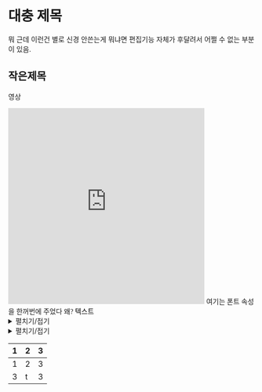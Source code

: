 # 대충 제목

뭐 근데 이런건 별로 신경 안쓴는게 뭐냐면 편집기능 자체가 후달려서 어쩔 수 없는 부분이 있음.

## 작은제목

영상

<iframe src="https://streamlare.com/e/YqR7MzRgj6WlwA3d" frameborder="0" marginwidth="0" marginheight="0" scrolling="no" width="400" height="400" allowfullscreen></iframe>

<span style="font-family: serif ;">
여기는 폰트 속성을 한꺼번에 주었다 왜?
</span>

<span style="color: #000000;">
텍스트
</span>

<details>
 <summary> 펼치기/접기 </summary>

<p> 내부 내용 </p>
 <!--원하는 내용을 넣으면 된다!-->

</details>

<details markdown="1">
 <summary> 펼치기/접기 </summary>

## 내부 내용 제목

* 항목 1
* 항목 2





</details>

| 1   | 2   | 3   |
| --- | --- | --- |
| 1   | 2   | 3   |
| 3   | t   | 3   |
